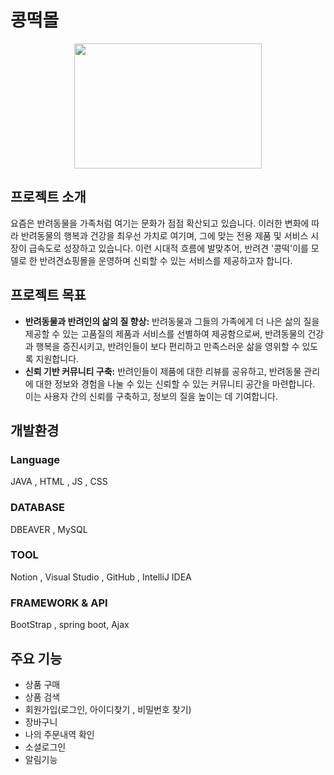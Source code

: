 # 콩떡몰
<p align="center"><img src="https://github.com/GoniGoniiiii/BeanRiceCakeMall/assets/51067529/6f6df39e-6ba5-4716-8902-7ee1fd17b6b7" width="300" height="200"></p>

## 프로젝트 소개
요즘은 반려동물을 가족처럼 여기는 문화가 점점 확산되고 있습니다. 이러한 변화에 따라 반려동물의 행복과 건강을 최우선 가치로 여기며, 그에 맞는 전용 제품 및 서비스 시장이 급속도로 성장하고 있습니다. 이런 시대적 흐름에 발맞추어, 반려견 '콩떡'이를 모델로 한 반려견쇼핑몰을 운영하며 신뢰할 수 있는 서비스를 제공하고자 합니다.


## 프로젝트 목표
- **반려동물과 반려인의 삶의 질 향상:** 반려동물과 그들의 가족에게 더 나은 삶의 질을 제공할 수 있는 고품질의 제품과 서비스를 선별하여 제공함으로써, 반려동물의 건강과 행복을 증진시키고, 반려인들이 보다 편리하고 만족스러운 삶을 영위할 수 있도록 지원합니다.
- **신뢰 기반 커뮤니티 구축:** 반려인들이 제품에 대한 리뷰를 공유하고, 반려동물 관리에 대한 정보와 경험을 나눌 수 있는 신뢰할 수 있는 커뮤니티 공간을 마련합니다. 이는 사용자 간의 신뢰를 구축하고, 정보의 질을 높이는 데 기여합니다.


## 개발환경
### Language 
JAVA , HTML , JS , CSS
### DATABASE 
DBEAVER , MySQL
### TOOL 
Notion , Visual Studio , GitHub , IntelliJ IDEA
### FRAMEWORK & API
BootStrap , spring boot, Ajax


## 주요 기능
- 상품 구매
- 상품 검색
- 회원가입(로그인, 아이디찾기 , 비밀번호 찾기)
- 장바구니
- 나의 주문내역 확인
- 소셜로그인
- 알림기능
